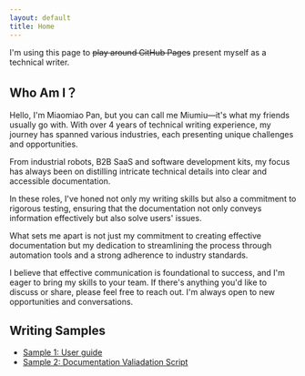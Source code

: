 ```yaml
---
layout: default
title: Home
---
```

I'm using this page to ~~play around GitHub Pages~~ present myself as a technical writer.

## Who Am I？

Hello, I'm Miaomiao Pan, but you can call me Miumiu—it's what my friends usually go with. With over 4 years of technical writing experience, my journey has spanned various industries, each presenting unique challenges and opportunities.

From industrial robots, B2B SaaS and software development kits, my focus has always been on distilling intricate technical details into clear and accessible documentation.

In these roles, I've honed not only my writing skills but also a commitment to rigorous testing, ensuring that the documentation not only conveys information effectively but also solve users' issues.

What sets me apart is not just my commitment to creating effective documentation but my dedication to streamlining the process through automation tools and a strong adherence to industry standards.

I believe that effective communication is foundational to success, and I'm eager to bring my skills to your team. If there's anything you'd like to discuss or share, please feel free to reach out. I'm always open to new opportunities and conversations.


## Writing Samples

- [Sample 1: User guide](./samples/sample1-guide.html)
- [Sample 2: Documentation Valiadation Script](./samples/sample2-script.html)
